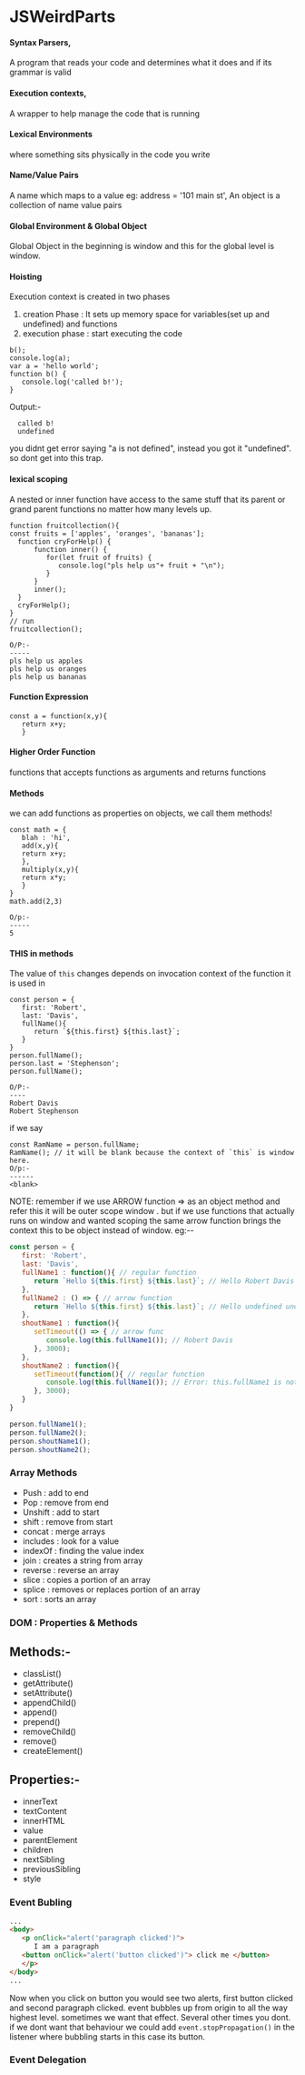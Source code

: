 # JSWeirdParts

#### Syntax Parsers, 
A program that reads your code and determines what it does and if its grammar is valid

#### Execution contexts, 
A wrapper to help manage the code that is running

#### Lexical Environments
where something sits physically in the code you write

#### Name/Value Pairs
A name which maps to a value eg: address = '101 main st', An object is a collection of name value pairs

#### Global Environment & Global Object
Global Object in the beginning is window and this for the global level is window.

#### Hoisting
Execution context is created in two phases 
1) creation Phase : It sets up memory space for variables(set up and undefined) and functions
2) execution phase : start executing the code


```
b();
console.log(a);
var a = 'hello world';
function b() {
   console.log('called b!');
}

```
Output:-
```
  called b!
  undefined
``` 

you didnt get error saying "a is not defined", instead you got it "undefined". so dont get into this trap.

#### lexical scoping
A nested or inner function have access to the same stuff that its parent or grand parent functions no matter how many levels up.

```
function fruitcollection(){
const fruits = ['apples', 'oranges', 'bananas'];
  function cryForHelp() {
      function inner() {
         for(let fruit of fruits) {
            console.log("pls help us"+ fruit + "\n");
         }
      }
      inner();
  }
  cryForHelp();
}
// run
fruitcollection();

O/P:-
-----
pls help us apples
pls help us oranges
pls help us bananas
```

#### Function Expression
```
const a = function(x,y){
   return x+y;
   }
```

#### Higher Order Function
functions that accepts functions as arguments and returns functions

#### Methods
we can add functions as properties on objects, we call them methods!
```
const math = {
   blah : 'hi',
   add(x,y){
   return x+y;
   },
   multiply(x,y){
   return x*y;
   }
}
math.add(2,3)

O/p:-
-----
5
```
#### THIS in methods
The value of `this` changes depends on invocation context of the function it is used in
```
const person = {
   first: 'Robert',
   last: 'Davis',
   fullName(){
      return `${this.first} ${this.last}`;
   }
}
person.fullName();
person.last = 'Stephenson';
person.fullName();

O/P:-
----
Robert Davis
Robert Stephenson
```
if we say
```
const RamName = person.fullName;
RamName(); // it will be blank because the context of `this` is window here.
O/p:-
------
<blank>

```
NOTE: remember if we use  ARROW function => as an object method and refer this it will be outer scope window . but if we use functions that actually runs on window and wanted scoping the same arrow function brings the context this to be object instead of window.
eg:--
``` javascript
const person = {
   first: 'Robert',
   last: 'Davis',
   fullName1 : function(){ // regular function
      return `Hello ${this.first} ${this.last}`; // Hello Robert Davis
   },
   fullName2 : () => { // arrow function
      return `Hello ${this.first} ${this.last}`; // Hello undefined undefined
   },
   shoutName1 : function(){
      setTimeout(() => { // arrow func
         console.log(this.fullName1()); // Robert Davis
      }, 3000);
   },
   shoutName2 : function(){
      setTimeout(function(){ // regular function
         console.log(this.fullName1()); // Error: this.fullName1 is not a function
      }, 3000);
   }
}

person.fullName1();
person.fullName2();
person.shoutName1();
person.shoutName2();
```

### Array Methods

- Push : add to end
- Pop : remove from end
- Unshift : add to start
- shift : remove from start
- concat : merge arrays
- includes : look for a value
- indexOf : finding the value index 
- join : creates a string from array
- reverse : reverse an array
- slice : copies a portion of an array
- splice : removes or replaces portion of an array
- sort : sorts an array

### DOM : Properties & Methods 
Methods:-
--------
- classList()
- getAttribute()
- setAttribute()
- appendChild()
- append()
- prepend()
- removeChild()
- remove()
- createElement()

Properties:-
--------
- innerText
- textContent
- innerHTML
- value
- parentElement
- children
- nextSibling
- previousSibling
- style

### Event Bubling

``` html
...
<body>
   <p onClick="alert('paragraph clicked')">
      I am a paragraph
   <button onClick="alert('button clicked')"> click me </button>
   </p>
</body>
...
```

Now when you click on button you would see two alerts, first button clicked and second paragraph clicked. event bubbles up from origin to all the way highest level. sometimes we want that effect. Several other times you dont. if we dont want that behaviour we could add `event.stopPropagation()` in the listener where bubbling starts in this case its button.

### Event Delegation


